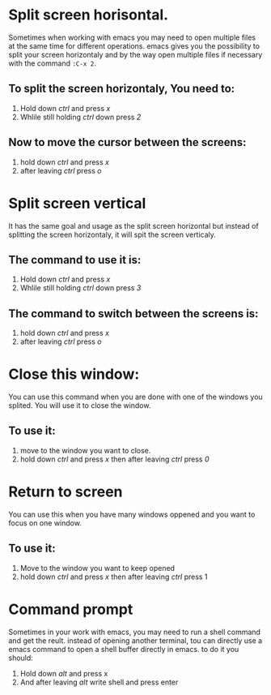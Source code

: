 # Split screen horisontal.

Sometimes when working with emacs you may need to open multiple files at the same time for different operations. emacs gives you the possibility to split your screen horizontaly and by the way open multiple files if necessary with the command `:C-x 2`.

## To  split the screen horizontaly, You need to:

1. Hold down *ctrl* and press *x*
2. Whlile still holding *ctrl* down press *2*

## Now to move the cursor between the screens:

1. hold down *ctrl* and press *x*
2. after leaving *ctrl* press *o*


# Split screen vertical 

It has the same goal and usage as the split screen horizontal but instead of splitting the screen horizontaly, it will spit the screen verticaly. 

## The command to use it is: 

1. Hold down *ctrl* and press *x*
2. Whlile still holding *ctrl* down press *3*

## The command to switch between the screens is:

1. hold down *ctrl* and press *x*
2. after leaving *ctrl* press *o*





# Close this window:

You can use this command when you are done with one of the windows you splited. You will use it to close the window.

## To use it:
1. move to the window you want to close.
2. hold down *ctrl* and press *x* then after leaving *ctrl* press *0*





# Return to screen

You can use this when you have many windows oppened and you want to focus on one window. 

## To use it:

1. Move to the window you want to keep opened 
2. hold down *ctrl* and press *x* then after leaving *ctrl* press 1




# Command prompt

Sometimes in your work with emacs, you may need to run a shell command and get the reult. instead of opening another terminal, tou can directly use a emacs command to open a shell buffer directly in emacs. to do it you should:

1. Hold down *alt* and press x
2. And after leaving *alt* write shell and press enter

